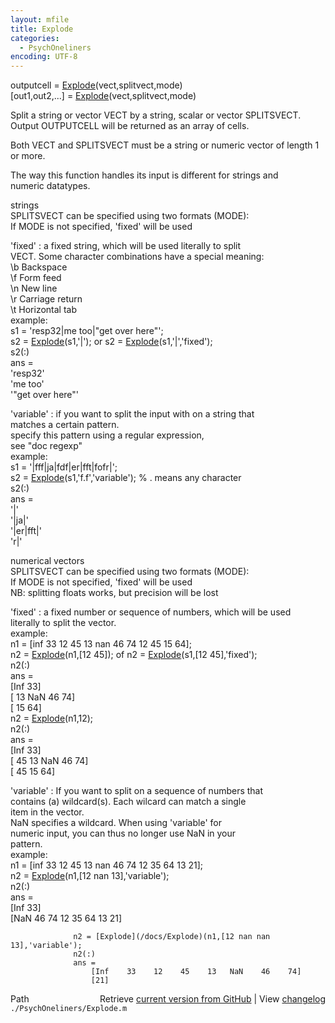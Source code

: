 ```yaml
---
layout: mfile
title: Explode
categories:
  - PsychOneliners
encoding: UTF-8
---
```


outputcell = [Explode](/docs/Explode)(vect,splitvect,mode)  
[out1,out2,...] = [Explode](/docs/Explode)(vect,splitvect,mode)  

Split a string or vector VECT by a string, scalar or vector SPLITSVECT.  
Output OUTPUTCELL will be returned as an array of cells.  

Both VECT and SPLITSVECT must be a string or numeric vector of length 1  
or more.  

The way this function handles its input is different for strings and  
numeric datatypes.  

strings  
SPLITSVECT can be specified using two formats (MODE):  
If MODE is not specified, 'fixed' will be used  

  'fixed'    : a fixed string, which will be used literally to split  
               VECT. Some character combinations have a special meaning:  
                  \\b Backspace  
                  \\f Form feed  
                  \\n New line  
                  \\r Carriage return  
                  \\t Horizontal tab  
               example:  
                  s1 = 'resp32|me too|"get over here"';  
                  s2 = [Explode](/docs/Explode)(s1,'|'); or s2 = [Explode](/docs/Explode)(s1,'|','fixed');  
                  s2(:)  
                  ans =  
                      'resp32'  
                      'me too'  
                      '"get over here"'  

  'variable' : if you want to split the input with on a string that  
               matches a certain pattern.  
               specify this pattern using a regular expression,  
               see "doc regexp"  
               example:  
                  s1 = '|fff|ja|fdf|er|fft|fofr|';  
                  s2 = [Explode](/docs/Explode)(s1,'f.f','variable'); % . means any character  
                  s2(:)  
                  ans =  
                      '|'  
                      '|ja|'  
                      '|er|fft|'  
                      'r|'  

numerical vectors  
SPLITSVECT can be specified using two formats (MODE):  
If MODE is not specified, 'fixed' will be used  
NB: splitting floats works, but precision will be lost  

  'fixed'    : a fixed number or sequence of numbers, which will be used  
               literally to split the vector.  
               example:  
                  n1 = [inf 33 12 45 13 nan 46 74 12 45 15 64];  
                  n2 = [Explode](/docs/Explode)(n1,[12 45]); of n2 = [Explode](/docs/Explode)(s1,[12 45],'fixed');  
                  n2(:)  
                  ans =  
                      [Inf    33]  
                      [ 13   NaN    46    74]  
                      [ 15    64]  
                  n2 = [Explode](/docs/Explode)(n1,12);  
                  n2(:)  
                  ans =  
                      [Inf    33]  
                      [ 45    13   NaN    46    74]  
                      [ 45    15    64]  

  'variable' : If you want to split on a sequence of numbers that  
               contains (a) wildcard(s). Each wilcard can match a single  
               item in the vector.  
               NaN specifies a wildcard. When using 'variable' for  
               numeric input, you can thus no longer use NaN in your  
               pattern.  
               example:  
                  n1 = [inf 33 12 45 13 nan 46 74 12 35 64 13 21];  
                  n2 = [Explode](/docs/Explode)(n1,[12 nan 13],'variable');  
                  n2(:)  
                  ans =  
                      [Inf    33]  
                      [NaN    46    74    12    35    64    13    21]  

                  n2 = [Explode](/docs/Explode)(n1,[12 nan nan 13],'variable');  
                  n2(:)  
                  ans =  
                      [Inf    33    12    45    13   NaN    46    74]  
                      [21]  


<div class="code_header" style="text-align:right;">
  <span style="float:left;">Path&nbsp;&nbsp;</span> <span class="counter">Retrieve <a href=
  "https://raw.github.com/Psychtoolbox-3/Psychtoolbox-3/beta/./PsychOneliners/Explode.m">current version from GitHub</a> | View <a href=
  "https://github.com/Psychtoolbox-3/Psychtoolbox-3/commits/beta/./PsychOneliners/Explode.m">changelog</a></span>
</div>
<div class="code">
  <code>./PsychOneliners/Explode.m</code>
</div>
